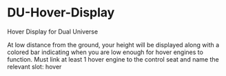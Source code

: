 # DU-Hover-Display
Hover Display for Dual Universe

At low distance from the ground, your height will be displayed along with a colored bar indicating when you are low enough for hover engines to function.
Must link at least 1 hover engine to the control seat and name the relevant slot: hover
